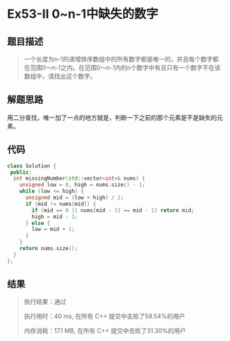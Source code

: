 # Ex53-II 0~n-1中缺失的数字

## 题目描述

> 一个长度为n-1的递增排序数组中的所有数字都是唯一的，并且每个数字都在范围0～n-1之内。在范围0～n-1内的n个数字中有且只有一个数字不在该数组中，请找出这个数字。
>

## 解题思路

用二分查找，唯一加了一点的地方就是，判断一下之前的那个元素是不是缺失的元素。

## 代码

```cpp
class Solution {
 public:
  int missingNumber(std::vector<int>& nums) {
    unsigned low = 0, high = nums.size() - 1;
    while (low <= high) {
      unsigned mid = (low + high) / 2;
      if (mid != nums[mid]) {
        if (mid == 0 || nums[mid - 1] == mid - 1) return mid;
        high = mid - 1;
      } else {
        low = mid + 1;
      }
    }
    return nums.size();
  }
};
```

## 结果

> 执行结果：通过
>
> 执行用时：40 ms, 在所有 C++ 提交中击败了59.54%的用户
>
> 内存消耗：17.1 MB, 在所有 C++ 提交中击败了31.30%的用户